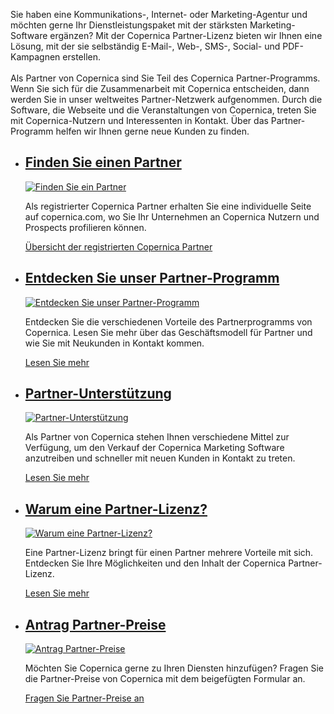 Sie haben eine Kommunikations-, Internet- oder Marketing-Agentur und
möchten gerne Ihr Dienstleistungspaket mit der stärksten
Marketing-Software ergänzen? Mit der Copernica Partner-Lizenz bieten wir
Ihnen eine Lösung, mit der sie selbständig E-Mail-, Web-, SMS-, Social-
und PDF-Kampagnen erstellen. \
\
 Als Partner von Copernica sind Sie Teil des Copernica
Partner-Programms. Wenn Sie sich für die Zusammenarbeit mit Copernica
entscheiden, dann werden Sie in unser weltweites Partner-Netzwerk
aufgenommen. Durch die Software, die Webseite und die Veranstaltungen
von Copernica, treten Sie mit Copernica-Nutzern und Interessenten in
Kontakt. Über das Partner-Programm helfen wir Ihnen gerne neue Kunden zu
finden.

-   [Finden Sie einen Partner](http://www.copernica.com/de/support/finden-sie-einen-partner "Finden Sie ein Partner")
    -----------------------------------------------------------------------------------------------------------------

    [![Finden Sie ein
    Partner](Copernicacom/en-support-find-a-partner.png "Finden Sie ein Partner")](http://www.copernica.com/de/support/finden-sie-einen-partner)

    Als registrierter Copernica Partner erhalten Sie eine individuelle
    Seite auf copernica.com, wo Sie Ihr Unternehmen an Copernica Nutzern
    und Prospects profilieren können.

    [Übersicht der registrierten Copernica
    Partner](http://www.copernica.com/de/support/finden-sie-einen-partner "Finden Sie ein Partner")

-   [Entdecken Sie unser Partner-Programm](./register-as-copernica-partner.md "Entdecken Sie unser Partner-Programm")
    --------------------------------------------------------------------------------------------------------------------------------------------------------

    [![Entdecken Sie unser
    Partner-Programm](Copernicacom/en-support-find-a-partner.png "Entdecken Sie unser Partner-Programm")](./register-as-copernica-partner.md)

    Entdecken Sie die verschiedenen Vorteile des Partnerprogramms von
    Copernica. Lesen Sie mehr über das Geschäftsmodell für Partner und
    wie Sie mit Neukunden in Kontakt kommen.

    [Lesen Sie mehr](./register-as-copernica-partner.md "Entdecken Sie unser Partner-Programm")

-   [Partner-Unterstützung](http://www.copernica.com/de/partners/partner-unterstutzung "Partner-Unterstützung")
    -----------------------------------------------------------------------------------------------------------

    [![Partner-Unterstützung](Copernicacom/de-partners-partner-support.png "Partner-Unterstützung")](http://www.copernica.com/de/partners/partner-unterstutzung)

    Als Partner von Copernica stehen Ihnen verschiedene Mittel zur
    Verfügung, um den Verkauf der Copernica Marketing Software
    anzutreiben und schneller mit neuen Kunden in Kontakt zu treten.

    [Lesen Sie
    mehr](http://www.copernica.com/de/partners/partner-unterstutzung "Partner-Unterstützung")

-   [Warum eine Partner-Lizenz?](http://www.copernica.com/de/partner/5-wege-zur-umsatzsteigerung "Warum eine Partner-Lizenz?")
    --------------------------------------------------------------------------------------------------------------------------

    [![Warum eine
    Partner-Lizenz?](Copernicacom/nl-partners-partner-license.png "Warum eine Partner-Lizenz?")](http://www.copernica.com/de/partner/5-wege-zur-umsatzsteigerung)

    Eine Partner-Lizenz bringt für einen Partner mehrere Vorteile mit
    sich. Entdecken Sie Ihre Möglichkeiten und den Inhalt der Copernica
    Partner-Lizenz.

    [Lesen Sie
    mehr](http://www.copernica.com/de/partner/5-wege-zur-umsatzsteigerung "Warum eine Partner-Lizenz?")

-   [Antrag Partner-Preise](http://www.copernica.com/de/partners/anfragen-partner-preise "Antrag Partner-Preise")
    -------------------------------------------------------------------------------------------------------------

    [![Antrag
    Partner-Preise](Copernicacom/de-partners-partner-pricing.png "Antrag Partner-Preise")](http://www.copernica.com/de/partners/anfragen-partner-preise)

    Möchten Sie Copernica gerne zu Ihren Diensten hinzufügen? Fragen Sie
    die Partner-Preise von Copernica mit dem beigefügten Formular an.

    [Fragen Sie Partner-Preise
    an](http://www.copernica.com/de/partners/anfragen-partner-preise "Antrag Partner-Preise")


